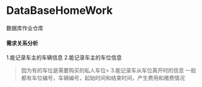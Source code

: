 # DataBaseHomeWork
数据库作业仓库

#### 需求关系分析
1.能记录车主的车辆信息
2.能记录车主的车位信息
>因为有的车位是需要购买的私人车位>
3.能记录车从车位离开时的信息
>一般都有车位编号，车辆编号，起始时间和结束时间，产生费用和缴费情况

